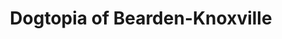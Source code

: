---
title: "Dogtopia of Bearden-Knoxville"
url: /knoxville/dogtopia-of-bearden-knoxville/
shop: pet grooming
---